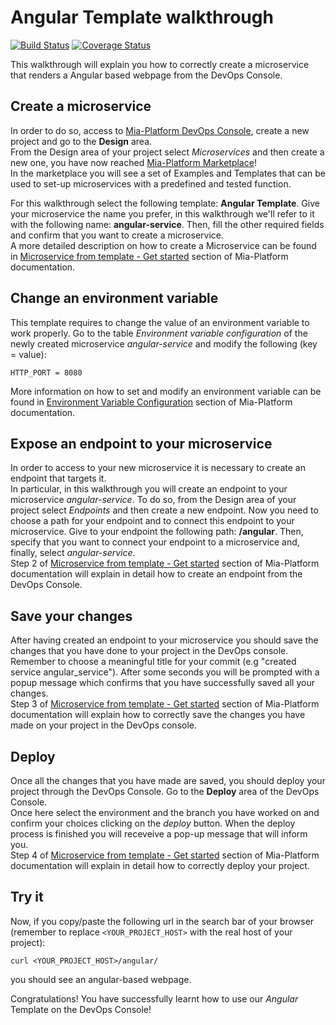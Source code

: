 # Angular Template walkthrough

[![Build Status][github-actions-svg]][github-actions]
[![Coverage Status][coverall-svg]][coverall-io]

This walkthrough will explain you how to correctly create a microservice that renders a Angular based webpage from the DevOps Console.

## Create a microservice

In order to do so, access to [Mia-Platform DevOps Console](https://console.cloud.mia-platform.eu/login), create a new project and go to the **Design** area.  
From the Design area of your project select _Microservices_ and then create a new one, you have now reached [Mia-Platform Marketplace](https://docs.mia-platform.eu/docs/marketplace/overview_marketplace)!  
In the marketplace you will see a set of Examples and Templates that can be used to set-up microservices with a predefined and tested function.  

For this walkthrough select the following template: **Angular Template**.
Give your microservice the name you prefer, in this walkthrough we'll refer to it with the following name: **angular-service**. Then, fill the other required fields and confirm that you want to create a microservice.  
A more detailed description on how to create a Microservice can be found in [Microservice from template - Get started](https://docs.mia-platform.eu/docs/development_suite/api-console/api-design/custom_microservice_get_started#1-microservice-creation) section of Mia-Platform documentation.

## Change an environment variable

This template requires to change the value of an environment variable to work properly. Go to the table *Environment variable configuration* of the newly created microservice *angular-service* and modify the following (key = value):

```shell
HTTP_PORT = 8080
```

More information on how to set and modify an environment variable can be found in [Environment Variable Configuration](https://docs.mia-platform.eu/docs/development_suite/api-console/api-design/services/#environment-variable-configuration) section of Mia-Platform documentation.

## Expose an endpoint to your microservice

In order to access to your new microservice it is necessary to create an endpoint that targets it.  
In particular, in this walkthrough you will create an endpoint to your microservice *angular-service*. To do so, from the Design area of your project select _Endpoints_ and then create a new endpoint.
Now you need to choose a path for your endpoint and to connect this endpoint to your microservice. Give to your endpoint the following path: **/angular**. Then, specify that you want to connect your endpoint to a microservice and, finally, select *angular-service*.  
Step 2 of [Microservice from template - Get started](https://docs.mia-platform.eu/docs/development_suite/api-console/api-design/custom_microservice_get_started#2-creating-the-endpoint) section of Mia-Platform documentation will explain in detail how to create an endpoint from the DevOps Console.

## Save your changes

After having created an endpoint to your microservice you should save the changes that you have done to your project in the DevOps console.  
Remember to choose a meaningful title for your commit (e.g "created service angular_service"). After some seconds you will be prompted with a popup message which confirms that you have successfully saved all your changes.  
Step 3 of [Microservice from template - Get started](https://docs.mia-platform.eu/docs/development_suite/api-console/api-design/custom_microservice_get_started#3-save-the-project) section of Mia-Platform documentation will explain how to correctly save the changes you have made on your project in the DevOps console.

## Deploy

Once all the changes that you have made are saved, you should deploy your project through the DevOps Console. Go to the **Deploy** area of the DevOps Console.  
Once here select the environment and the branch you have worked on and confirm your choices clicking on the *deploy* button. When the deploy process is finished you will receveive a pop-up message that will inform you.  
Step 4 of [Microservice from template - Get started](https://docs.mia-platform.eu/docs/development_suite/api-console/api-design/custom_microservice_get_started#4-deploy-the-project-through-the-api-console) section of Mia-Platform documentation will explain in detail how to correctly deploy your project.

## Try it

Now, if you copy/paste the following url in the search bar of your browser (remember to replace `<YOUR_PROJECT_HOST>` with the real host of your project):

```shell
curl <YOUR_PROJECT_HOST>/angular/
```

you should see an angular-based webpage.

Congratulations! You have successfully learnt how to use our _Angular_ Template on the DevOps Console!

[github-actions]: https://github.com/mia-platform-marketplace/Angular-App-Template/actions
[github-actions-svg]: https://github.com/mia-platform-marketplace/Angular-App-Template/workflows/Angular%20CI/badge.svg
[coverall-svg]: https://coveralls.io/repos/github/mia-platform-marketplace/Angular-App-Template/badge.svg?branch=master
[coverall-io]: https://coveralls.io/github/mia-platform-marketplace/Angular-App-Template?branch=master
